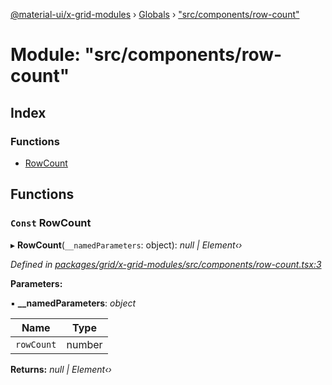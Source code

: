 [@material-ui/x-grid-modules](../README.md) › [Globals](../globals.md) › ["src/components/row-count"](_src_components_row_count_.md)

# Module: "src/components/row-count"

## Index

### Functions

- [RowCount](_src_components_row_count_.md#const-rowcount)

## Functions

### `Const` RowCount

▸ **RowCount**(`__namedParameters`: object): _null | Element‹›_

_Defined in [packages/grid/x-grid-modules/src/components/row-count.tsx:3](https://github.com/mui-org/material-ui-x/blob/a679779/packages/grid/x-grid-modules/src/components/row-count.tsx#L3)_

**Parameters:**

▪ **\_\_namedParameters**: _object_

| Name       | Type   |
| ---------- | ------ |
| `rowCount` | number |

**Returns:** _null | Element‹›_
